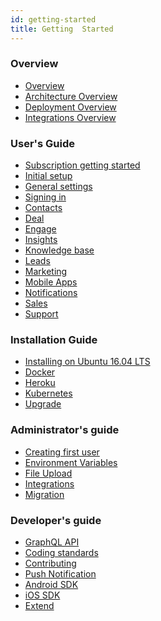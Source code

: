 ```yaml
---
id: getting-started
title: Getting  Started
---
```


<!--Content-->

<div class="row">
  <div class="col-md-6" markdown="1">

  ### Overview

  - <a href="overview">Overview</a>
  - <a href="architecture-overview">Architecture Overview</a>
  - <a href="deployment-overview">Deployment Overview</a>
  - <a href="integrations-overview">Integrations Overview</a>

  ### User's Guide

  - <a href="../user/subscription-getting-started">Subscription getting started</a>
  - <a href="../user/initial-setup">Initial setup</a>
  - <a href="../user/general-settings">General settings</a>
  - <a href="../user/signing-in">Signing in</a>
  - <a href="../user/contacts">Contacts</a>
  - <a href="../user/deal">Deal</a>
  - <a href="../user/engage">Engage</a>
  - <a href="../user/insights">Insights</a>
  - <a href="../user/knowledge-base">Knowledge base</a>
  - <a href="../user/leads">Leads</a>
  - <a href="../user/marketing">Marketing</a>
  - <a href="../user/mobile-apps">Mobile Apps</a>
  - <a href="../user/notification">Notifications</a>
  - <a href="../user/sales">Sales</a>
  - <a href="../user/support">Support</a>
  </div>
  <div class="col-md-6" markdown="1">
  
  ### Installation Guide

  - <a href="../installation/ubuntu">Installing on Ubuntu 16.04 LTS</a>
  - <a href="../installation/docker">Docker</a>
  - <a href="../installation/heroku">Heroku</a>
  - <a href="../installation/kubernetes">Kubernetes</a>
  - <a href="../installation/upgrade">Upgrade</a>

  ### Administrator's guide

  - <a href="../administrator/creating-first-user">Creating first user</a>
  - <a href="../administrator/environment-variables">Environment Variables</a>
  - <a href="../administrator/file-upload">File Upload</a>
  - <a href="../administrator/integrations">Integrations</a>
  - <a href="../administrator/migration">Migration</a>

  ### Developer's guide

  - <a href="../developer/graphql-api">GraphQL API</a>
  - <a href="../developer/coding-standards">Coding standards</a>
  - <a href="../developer/contributing">Contributing</a>
  - <a href="../developer/push-notification">Push Notification</a>
  - <a href="../developer/android-sdk">Android SDK</a>
  - <a href="../developer/ios-sdk">iOS SDK</a>
  - <a href="../developer/extend">Extend</a> 
  </div>
</div>